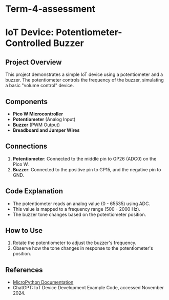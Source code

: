 # Term-4-assessment
# IoT Device: Potentiometer-Controlled Buzzer

## Project Overview
This project demonstrates a simple IoT device using a potentiometer and a buzzer. The potentiometer controls the frequency of the buzzer, simulating a basic "volume control" device. 

## Components
- **Pico W Microcontroller**
- **Potentiometer** (Analog Input)
- **Buzzer** (PWM Output)
- **Breadboard and Jumper Wires**

## Connections
1. **Potentiometer**: Connected to the middle pin to GP26 (ADC0) on the Pico W.
2. **Buzzer**: Connected to the positive pin to GP15, and the negative pin to GND.

## Code Explanation
- The potentiometer reads an analog value (0 - 65535) using ADC.
- This value is mapped to a frequency range (500 - 2000 Hz).
- The buzzer tone changes based on the potentiometer position.

## How to Use
1. Rotate the potentiometer to adjust the buzzer's frequency.
2. Observe how the tone changes in response to the potentiometer's position.

## References
- [MicroPython Documentation](https://docs.micropython.org/)
- ChatGPT: IoT Device Development Example Code, accessed November 2024.

